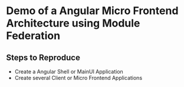 # Demo of a Angular Micro Frontend Architecture using Module Federation

## Steps to Reproduce

- Create a Angular Shell or MainUI Application
- Create several Client or Micro Frontend Applications